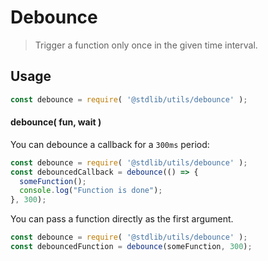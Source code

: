 <!--

@license Apache-2.0

Copyright (c) 2018 The Stdlib Authors.

Licensed under the Apache License, Version 2.0 (the "License");
you may not use this file except in compliance with the License.
You may obtain a copy of the License at

   http://www.apache.org/licenses/LICENSE-2.0

Unless required by applicable law or agreed to in writing, software
distributed under the License is distributed on an "AS IS" BASIS,
WITHOUT WARRANTIES OR CONDITIONS OF ANY KIND, either express or implied.
See the License for the specific language governing permissions and
limitations under the License.

-->

# Debounce

> Trigger a function only once in the given time interval.

<section class="usage">

## Usage

```javascript
const debounce = require( '@stdlib/utils/debounce' );
```

#### debounce( fun, wait )

You can debounce a callback for a `300ms` period:

```javascript
const debounce = require( '@stdlib/utils/debounce' );
const debouncedCallback = debounce(() => {
  someFunction();
  console.log("Function is done");
}, 300);
```

You can pass a function directly as the first argument.

```javascript
const debounce = require( '@stdlib/utils/debounce' );
const debouncedFunction = debounce(someFunction, 300);
```

</section>

<!-- /.examples -->

<section class="links">

</section>

<!-- /.links -->
